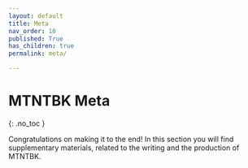 ```yaml
---
layout: default
title: Meta
nav_order: 10
published: True
has_children: true
permalink: meta/

---
```


# MTNTBK Meta
{: .no_toc }

Congratulations on making it to the end! In this section you will find supplementary materials,
related to the writing and the production of MTNTBK.
